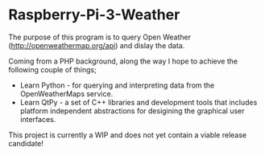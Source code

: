 # Raspberry-Pi-3-Weather

The purpose of this program is to query Open Weather (http://openweathermap.org/api) and dislay the data.

Coming from a PHP background, along the way I hope to achieve the following couple of things;

* Learn Python - for querying and interpreting data from the OpenWeatherMaps service.
* Learn QtPy - a set of C++ libraries and development tools that includes platform independent abstractions for desigining the graphical user interfaces.

This project is currently a WIP and does not yet contain a viable release candidate!
